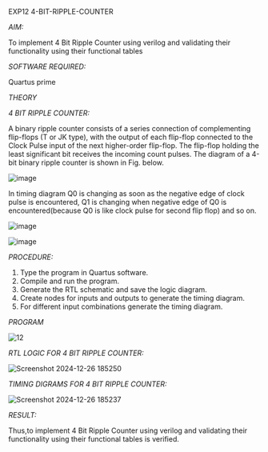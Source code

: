 EXP12 4-BIT-RIPPLE-COUNTER



*AIM:*

To implement  4 Bit Ripple Counter using verilog and validating their functionality using their functional tables

*SOFTWARE REQUIRED:*

Quartus prime

*THEORY*

*4 BIT RIPPLE COUNTER:*

A binary ripple counter consists of a series connection of complementing flip-flops (T or JK type), with the output of each flip-flop connected to the Clock Pulse input of the next higher-order flip-flop. The flip-flop holding the least significant bit receives the incoming count pulses. The diagram of a 4-bit binary ripple counter is shown in Fig. below.

![image](https://github.com/naavaneetha/4-BIT-RIPPLE-COUNTER/assets/154305477/cb4b74d4-31ab-4359-95d0-d22e67daba13)

In timing diagram Q0 is changing as soon as the negative edge of clock pulse is encountered, Q1 is changing when negative edge of Q0 is encountered(because Q0 is like clock pulse for second flip flop) and so on.

![image](https://github.com/naavaneetha/4-BIT-RIPPLE-COUNTER/assets/154305477/a573a7d6-014e-4e54-93e6-e2ac9530960b)

![image](https://github.com/naavaneetha/4-BIT-RIPPLE-COUNTER/assets/154305477/85e1958a-2fc1-49bb-9a9f-d58ccbf3663c)

*PROCEDURE:*


 1. Type the program in Quartus software.
 2. Compile and run the program.
 3. Generate the RTL schematic and save the logic diagram.
 4. Create nodes for inputs and outputs to generate the timing diagram.
 5. For different input combinations generate the timing diagram. 


*PROGRAM*



![12](https://github.com/user-attachments/assets/05de7575-e54c-4c02-b46a-9b2a81e62b31)



*RTL LOGIC FOR 4 BIT RIPPLE COUNTER:*



![Screenshot 2024-12-26 185250](https://github.com/user-attachments/assets/c5611e3a-85be-4200-a782-1eb80230af90)





*TIMING DIGRAMS FOR 4 BIT RIPPLE COUNTER:*




![Screenshot 2024-12-26 185237](https://github.com/user-attachments/assets/25da335e-bea2-4e93-ac4c-5ac888cddec8)



*RESULT:*

 Thus,to implement 4 Bit Ripple Counter using verilog and validating 
their functionality using their functional tables is verified.

